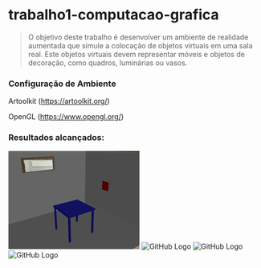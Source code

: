 # trabalho1-computacao-grafica

> O objetivo deste trabalho é desenvolver um ambiente de realidade aumentada que simule a colocação de objetos virtuais em uma sala real. Este objetos virtuais devem representar móveis e objetos de decoração, como quadros, luminárias ou vasos.

### Configuração de Ambiente

Artoolkit (https://artoolkit.org/)

OpenGL (https://www.opengl.org/)

### Resultados alcançados:

![GitHub Logo](Resultados/resultado1.jpg)
![GitHub Logo](Resultados/resultado2.png)
![GitHub Logo](Resultados/resultado3.png)
![GitHub Logo](Resultados/resultado4.png)


